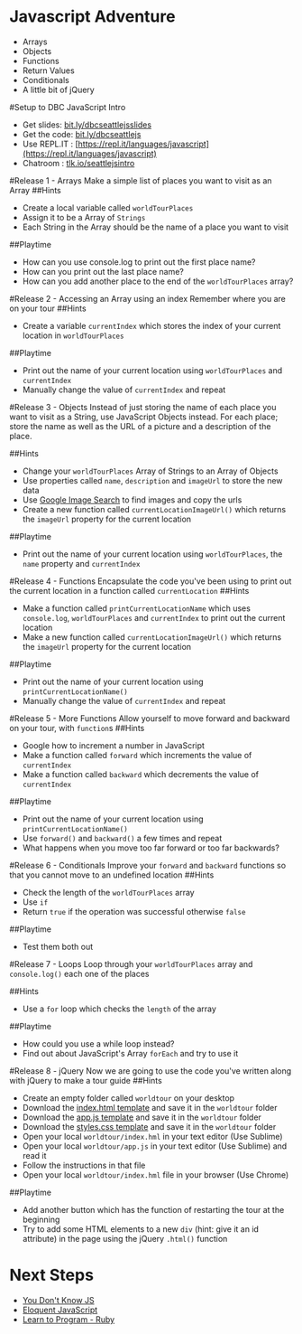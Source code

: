 # Javascript Adventure

* Arrays
* Objects
* Functions
* Return Values
* Conditionals
* A little bit of jQuery

#Setup to DBC JavaScript Intro

* Get slides: [bit.ly/dbcseattlejsslides](http://bit.ly/dbcseattlejsslides )
* Get the code: [bit.ly/dbcseattlejs](http://bit.ly/dbcseattlejs)
* Use REPL.IT : [https://repl.it/languages/javascript](https://repl.it/languages/javascript)
* Chatroom : [tlk.io/seattlejsintro](https://tlk.io/seattlejsintro)

#Release 1 - Arrays
Make a simple list of places you want to visit as an Array
##Hints
+ Create a local variable called ``worldTourPlaces``
+ Assign it to be a Array of ``Strings`` 
+ Each String in the Array should be the name of a place you want to visit

##Playtime
+ How can you use console.log to print out the first place name?
+ How can you print out the last place name?
+ How can you add another place to the end of the ``worldTourPlaces`` array?

#Release 2 - Accessing an Array using an index
Remember where you are on your tour
##Hints
+ Create a variable ``currentIndex`` which stores the index of your current location in ``worldTourPlaces`` 

##Playtime
+ Print out the name of your current location using ``worldTourPlaces`` and ``currentIndex``
+ Manually change the value of ``currentIndex`` and repeat

#Release 3 - Objects
Instead of just storing the name of each place you want to visit as a String, use JavaScript Objects instead. For each place; store the name as well as the URL of a picture and a description of the place.

##Hints
+ Change your ``worldTourPlaces`` Array of Strings to an Array of Objects
+ Use properties called ``name``, ``description`` and ``imageUrl`` to store the new data
+ Use [Google Image Search](https://www.google.com/search?q=tower+bridge&tbm=isch) to find images and copy the urls
+ Create a new function called ``currentLocationImageUrl()`` which returns the ``imageUrl`` property for the current location

##Playtime
+ Print out the name of your current location using ``worldTourPlaces``, the ``name`` property and ``currentIndex``

#Release 4 - Functions
Encapsulate the code you've been using to print out the current location in a function called ``currentLocation``
##Hints
+ Make a function called ``printCurrentLocationName`` which uses ``console.log``, ``worldTourPlaces`` and ``currentIndex`` to print out the current location
+ Make a new function called ``currentLocationImageUrl()`` which returns the ``imageUrl`` property for the current location

##Playtime
+ Print out the name of your current location using ``printCurrentLocationName()``
+ Manually change the value of ``currentIndex`` and repeat

#Release 5 - More Functions
Allow yourself to move forward and backward on your tour, with ``function``s
##Hints
+ Google how to increment a number in JavaScript
+ Make a function called ``forward`` which increments the value of ``currentIndex``
+ Make a function called ``backward`` which decrements the value of ``currentIndex``

##Playtime
+ Print out the name of your current location using ``printCurrentLocationName()``
+ Use ``forward()`` and ``backward()`` a few times and repeat
+ What happens when you move too far forward or too far backwards?

#Release 6 - Conditionals
Improve your ``forward`` and ``backward`` functions so that you cannot move to an undefined location
##Hints
+ Check the length of the ``worldTourPlaces`` array
+ Use ``if``
+ Return ``true`` if the operation was successful otherwise ``false``

##Playtime
+ Test them both out

#Release 7 - Loops
Loop through your ``worldTourPlaces`` array and ``console.log()`` each one of the places

##Hints
+ Use a ``for`` loop which checks the ``length`` of the array

##Playtime
+ How could you use a while loop instead?
+ Find out about JavaScript's Array ``forEach`` and try to use it

#Release 8 - jQuery
Now we are going to use the code you've written along with jQuery to make a tour guide
##Hints
+ Create an empty folder called ``worldtour`` on your desktop
+ Download the [index.html template](https://raw.githubusercontent.com/stujo/javascript-adventure/master/project/index.html) and save it in the ``worldtour`` folder
+ Download the [app.js template](https://raw.githubusercontent.com/stujo/javascript-adventure/master/project/app.js) and save it in the ``worldtour`` folder
+ Download the [styles.css template](https://raw.githubusercontent.com/stujo/javascript-adventure/master/project/styles.css) and save it in the ``worldtour`` folder
+ Open your local ``worldtour/index.hml`` in your text editor (Use Sublime)
+ Open your local ``worldtour/app.js`` in your text editor (Use Sublime) and read it
+ Follow the instructions in that file
+ Open your local ``worldtour/index.hml`` file in your browser (Use Chrome)

##Playtime
+ Add another button which has the function of restarting the tour at the beginning
+ Try to add some HTML elements to a new ``div`` (hint: give it an id attribute) in the page using the jQuery ``.html()`` function

# Next Steps

* [You Don't Know JS](https://github.com/getify/You-Dont-Know-JS)
* [Eloquent JavaScript](http://eloquentjavascript.net/)
* [Learn to Program - Ruby](https://pine.fm/LearnToProgram/chap_06.html)
